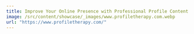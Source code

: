 ```yaml
---
title: Improve Your Online Presence with Professional Profile Content
image: /src/content/showcase/_images/www.profiletherapy.com.webp
url: "https://www.profiletherapy.com/"
---
```

